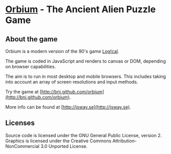 [Orbium](http://jsway.se) - The Ancient Alien Puzzle Game
================================

About the game
---------------------------------------
Orbium is a modern version of the 90's game [Log!cal](http://hol.abime.net/906).

The game is coded in JavaScript and renders to canvas or DOM, depending on browser capabilities.

The aim is to run in most desktop and mobile browsers. This includes taking into account an array of 
screen resolutions and input methods.

Try the game at [http://bni.github.com/orbium](http://bni.github.com/orbium).

More info can be found at [http://jsway.se](http://jsway.se).

Licenses
----------------------------------------
Source code is licensed under the GNU General Public License, version 2.
Graphics is licensed under the Creative Commons Attribution-NonCommercial 3.0 Unported License.


